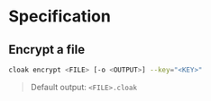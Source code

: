# Specification

## Encrypt a file 
```bash
cloak encrypt <FILE> [-o <OUTPUT>] --key="<KEY>"
```
> Default output: `<FILE>.cloak` 
